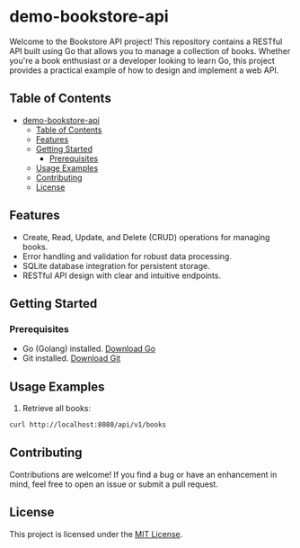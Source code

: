 # demo-bookstore-api

Welcome to the Bookstore API project! This repository contains a RESTful API built using Go that allows you to manage a collection of books. Whether you're a book enthusiast or a developer looking to learn Go, this project provides a practical example of how to design and implement a web API.

## Table of Contents

- [demo-bookstore-api](#demo-bookstore-api)
  - [Table of Contents](#table-of-contents)
  - [Features](#features)
  - [Getting Started](#getting-started)
    - [Prerequisites](#prerequisites)
  - [Usage Examples](#usage-examples)
  - [Contributing](#contributing)
  - [License](#license)

## Features

- Create, Read, Update, and Delete (CRUD) operations for managing books.
- Error handling and validation for robust data processing.
- SQLite database integration for persistent storage.
- RESTful API design with clear and intuitive endpoints.

## Getting Started

### Prerequisites

- Go (Golang) installed. [Download Go](https://golang.org/dl/)
- Git installed. [Download Git](https://git-scm.com/downloads)

<!-- ### Running the API -->

<!-- ## API Documentation -->

## Usage Examples

1. Retrieve all books:

```sh
curl http://localhost:8080/api/v1/books
```

## Contributing

Contributions are welcome! If you find a bug or have an enhancement in mind, feel free to open an issue or submit a pull request.

## License

This project is licensed under the [MIT License](LICENSE).
